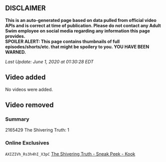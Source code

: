 ## DISCLAIMER
**This is an auto-generated page based on data pulled from official video APIs and is correct at time of publication. Please do not contact any Adult Swim employee on social media regarding any information this page provides.**  
**SPOILER ALERT: This page contains thumbnails of full episodes/shorts/etc. that might be spoilery to you. YOU HAVE BEEN WARNED.**  

_Last Update: June 1, 2020 at 01:30:28 EDT_
## Video added
No videos were added.  
## Video removed
### Summary
2165429 The Shivering Truth: 1  
### Online Exclusives
`AXIZIVh_Rs3h4hI_X3pC` [The Shivering Truth - Sneak Peek - Kook](https://www.adultswim.com/videos/the-shivering-truth/sneak-peek-kook)  
